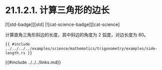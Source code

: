 # 21.1.2.1. 计算三角形的边长

[![std-badge]][std] [![cat-science-badge]][cat-science]

计算直角三角形斜边的长度，其中斜边的角度为 2 弧度，对边长度为 80。

```rust,edition2018
{{ #include ../../../../examples/science/mathematics/trigonometry/examples/side-length.rs }}
```

{{#include ../../../links.md}}
